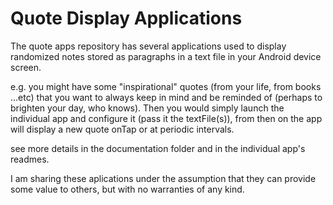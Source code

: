 Quote Display Applications
==========================

The quote apps repository has several applications used to display 
randomized notes stored as paragraphs in a text file in your Android 
device screen.

e.g. you might have some "inspirational" quotes (from your life, from books 
...etc) that you want to always keep in mind and be reminded of 
(perhaps to brighten your day, who knows). Then you would simply launch 
the individual app and configure it (pass it the textFile(s)), from then 
on the app will display a new quote onTap or at periodic intervals.   

see more details in the documentation folder and in the individual app's 
readmes.

I am sharing these aplications under the assumption that they can provide 
some value to others, but with no warranties of any kind.

